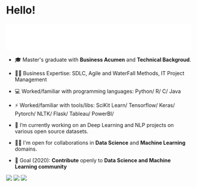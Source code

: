 # Hello!

![Peek 2020-07-09 15-53](https://github.com/markmacwan/markmacwan/blob/main/20201111_210022.gif)


- 🎓 Master's graduate with **Business Acumen** and **Technical Backgroud**.

- 🤝🏻 Business Expertise: SDLC, Agile and WaterFall Methods, IT Project Management
- 💻 Worked/familiar with programming languages: Python/ R/ C/ Java
- ⚡ Worked/familiar with tools/libs: SciKit Learn/ Tensorflow/ Keras/ Pytorch/ NLTK/ Flask/ Tableau/ PowerBI/ 


- 🔭 I’m currently working on an Deep Learning and NLP projects on various open source datasets.
- 🤝🏻 I'm open for collaborations in **Data Science** and **Machine Learning** domains.
- 🎯 Goal (2020): **Contribute** openly to **Data Science and Machine Learning community**

<p align="center">

<a href= "https://www.linkedin.com/in/markmacwan/"><img src="https://img.icons8.com/material-outlined/30/000000/linkedin.png"/></a>
<a href= "https://www.twitch.tv/mark_ftw"><img src="https://img.icons8.com/material-outlined/30/000000/twitch.png"/></a>
<a href= "https://www.steamcommunity.com/id/mark_ftw"><img src="https://img.icons8.com/windows/32/000000/steam.png"/></a>

</p>
